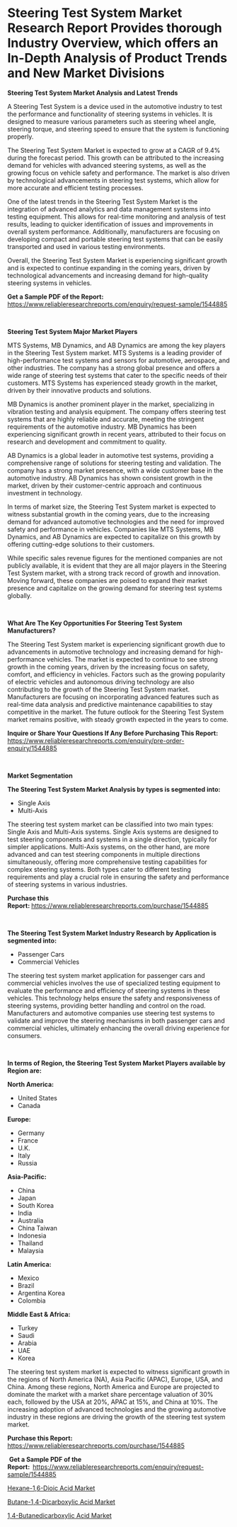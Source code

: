 <p><h1>Steering Test System Market Research Report Provides thorough Industry Overview, which offers an In-Depth Analysis of Product Trends and New Market Divisions</h1></p><p><strong>Steering Test System Market Analysis and Latest Trends</strong></p>
<p><p>A Steering Test System is a device used in the automotive industry to test the performance and functionality of steering systems in vehicles. It is designed to measure various parameters such as steering wheel angle, steering torque, and steering speed to ensure that the system is functioning properly.</p><p>The Steering Test System Market is expected to grow at a CAGR of 9.4% during the forecast period. This growth can be attributed to the increasing demand for vehicles with advanced steering systems, as well as the growing focus on vehicle safety and performance. The market is also driven by technological advancements in steering test systems, which allow for more accurate and efficient testing processes.</p><p>One of the latest trends in the Steering Test System Market is the integration of advanced analytics and data management systems into testing equipment. This allows for real-time monitoring and analysis of test results, leading to quicker identification of issues and improvements in overall system performance. Additionally, manufacturers are focusing on developing compact and portable steering test systems that can be easily transported and used in various testing environments.</p><p>Overall, the Steering Test System Market is experiencing significant growth and is expected to continue expanding in the coming years, driven by technological advancements and increasing demand for high-quality steering systems in vehicles.</p></p>
<p><strong>Get a Sample PDF of the Report:&nbsp;</strong> <a href="https://www.reliableresearchreports.com/enquiry/request-sample/1544885">https://www.reliableresearchreports.com/enquiry/request-sample/1544885</a></p>
<p>&nbsp;</p>
<p><strong>Steering Test System Major Market Players</strong></p>
<p><p>MTS Systems, MB Dynamics, and AB Dynamics are among the key players in the Steering Test System market. MTS Systems is a leading provider of high-performance test systems and sensors for automotive, aerospace, and other industries. The company has a strong global presence and offers a wide range of steering test systems that cater to the specific needs of their customers. MTS Systems has experienced steady growth in the market, driven by their innovative products and solutions.</p><p>MB Dynamics is another prominent player in the market, specializing in vibration testing and analysis equipment. The company offers steering test systems that are highly reliable and accurate, meeting the stringent requirements of the automotive industry. MB Dynamics has been experiencing significant growth in recent years, attributed to their focus on research and development and commitment to quality.</p><p>AB Dynamics is a global leader in automotive test systems, providing a comprehensive range of solutions for steering testing and validation. The company has a strong market presence, with a wide customer base in the automotive industry. AB Dynamics has shown consistent growth in the market, driven by their customer-centric approach and continuous investment in technology.</p><p>In terms of market size, the Steering Test System market is expected to witness substantial growth in the coming years, due to the increasing demand for advanced automotive technologies and the need for improved safety and performance in vehicles. Companies like MTS Systems, MB Dynamics, and AB Dynamics are expected to capitalize on this growth by offering cutting-edge solutions to their customers.</p><p>While specific sales revenue figures for the mentioned companies are not publicly available, it is evident that they are all major players in the Steering Test System market, with a strong track record of growth and innovation. Moving forward, these companies are poised to expand their market presence and capitalize on the growing demand for steering test systems globally.</p></p>
<p>&nbsp;</p>
<p><strong>What Are The Key Opportunities For Steering Test System Manufacturers?</strong></p>
<p><p>The Steering Test System market is experiencing significant growth due to advancements in automotive technology and increasing demand for high-performance vehicles. The market is expected to continue to see strong growth in the coming years, driven by the increasing focus on safety, comfort, and efficiency in vehicles. Factors such as the growing popularity of electric vehicles and autonomous driving technology are also contributing to the growth of the Steering Test System market. Manufacturers are focusing on incorporating advanced features such as real-time data analysis and predictive maintenance capabilities to stay competitive in the market. The future outlook for the Steering Test System market remains positive, with steady growth expected in the years to come.</p></p>
<p><strong>Inquire or Share Your Questions If Any Before Purchasing This Report:</strong> <a href="https://www.reliableresearchreports.com/enquiry/pre-order-enquiry/1544885">https://www.reliableresearchreports.com/enquiry/pre-order-enquiry/1544885</a></p>
<p>&nbsp;</p>
<p><strong>Market Segmentation</strong></p>
<p><strong>The Steering Test System Market Analysis by types is segmented into:</strong></p>
<p><ul><li>Single Axis</li><li>Multi-Axis</li></ul></p>
<p><p>The steering test system market can be classified into two main types: Single Axis and Multi-Axis systems. Single Axis systems are designed to test steering components and systems in a single direction, typically for simpler applications. Multi-Axis systems, on the other hand, are more advanced and can test steering components in multiple directions simultaneously, offering more comprehensive testing capabilities for complex steering systems. Both types cater to different testing requirements and play a crucial role in ensuring the safety and performance of steering systems in various industries.</p></p>
<p><strong>Purchase this Report:&nbsp;</strong><a href="https://www.reliableresearchreports.com/purchase/1544885">https://www.reliableresearchreports.com/purchase/1544885</a></p>
<p>&nbsp;</p>
<p><strong>The Steering Test System Market Industry Research by Application is segmented into:</strong></p>
<p><ul><li>Passenger Cars</li><li>Commercial Vehicles</li></ul></p>
<p><p>The steering test system market application for passenger cars and commercial vehicles involves the use of specialized testing equipment to evaluate the performance and efficiency of steering systems in these vehicles. This technology helps ensure the safety and responsiveness of steering systems, providing better handling and control on the road. Manufacturers and automotive companies use steering test systems to validate and improve the steering mechanisms in both passenger cars and commercial vehicles, ultimately enhancing the overall driving experience for consumers.</p></p>
<p>&nbsp;</p>
<p><strong>In terms of Region, the Steering Test System Market Players available by Region are:</strong></p>
<p>
    <p> <strong> North America: </strong>
        <ul>
            <li>United States</li>
            <li>Canada</li>
        </ul>
        </p> 
    <p> <strong> Europe: </strong>
        <ul>
            <li>Germany</li>
            <li>France</li>
            <li>U.K.</li>
            <li>Italy</li>
            <li>Russia</li>
        </ul>
        </p> 
    <p> <strong> Asia-Pacific: </strong>
        <ul>
            <li>China</li>
            <li>Japan</li>
            <li>South Korea</li>
            <li>India</li>
            <li>Australia</li>
            <li>China Taiwan</li>
            <li>Indonesia</li>
            <li>Thailand</li>
            <li>Malaysia</li>
        </ul>
        </p> 
    <p> <strong> Latin America: </strong>
        <ul>
            <li>Mexico</li>
            <li>Brazil</li>
            <li>Argentina Korea</li>
            <li>Colombia</li>
        </ul>
        </p> 
    <p> <strong> Middle East & Africa: </strong>
        <ul>
            <li>Turkey</li>
            <li>Saudi</li>
            <li>Arabia</li>
            <li>UAE</li>
            <li>Korea</li>
        </ul>
    </p>
    </p>
<p><p>The steering test system market is expected to witness significant growth in the regions of North America (NA), Asia Pacific (APAC), Europe, USA, and China. Among these regions, North America and Europe are projected to dominate the market with a market share percentage valuation of 30% each, followed by the USA at 20%, APAC at 15%, and China at 10%. The increasing adoption of advanced technologies and the growing automotive industry in these regions are driving the growth of the steering test system market.</p></p>
<p><strong>Purchase this Report: </strong><a href="https://www.reliableresearchreports.com/purchase/1544885">https://www.reliableresearchreports.com/purchase/1544885</a></p>
<p>&nbsp;<strong>Get a Sample PDF of the Report:&nbsp;&nbsp;</strong><a href="https://www.reliableresearchreports.com/enquiry/request-sample/1544885">https://www.reliableresearchreports.com/enquiry/request-sample/1544885</a></p>
<p><strong></strong></p>
<p><p><a href="https://view.publitas.com/reportprime-1/hexane-16-dioic-acid-market-challenges-opportunities-and-growth-drivers-and-major-market-players-forecasted-for-period-from-2023-2030/">Hexane-1,6-Dioic Acid Market</a></p><p><a href="https://view.publitas.com/reportprime-1/insights-into-butane-14-dicarboxylic-acid-market-size-analysing-market-share-trends-and-growth-from-2023-to-2030/">Butane-1,4-Dicarboxylic Acid Market</a></p><p><a href="https://view.publitas.com/reportprime-1/14-butanedicarboxylic-acid-market-insights-market-players-and-forecast-till-2030/">1,4-Butanedicarboxylic Acid Market</a></p></p>